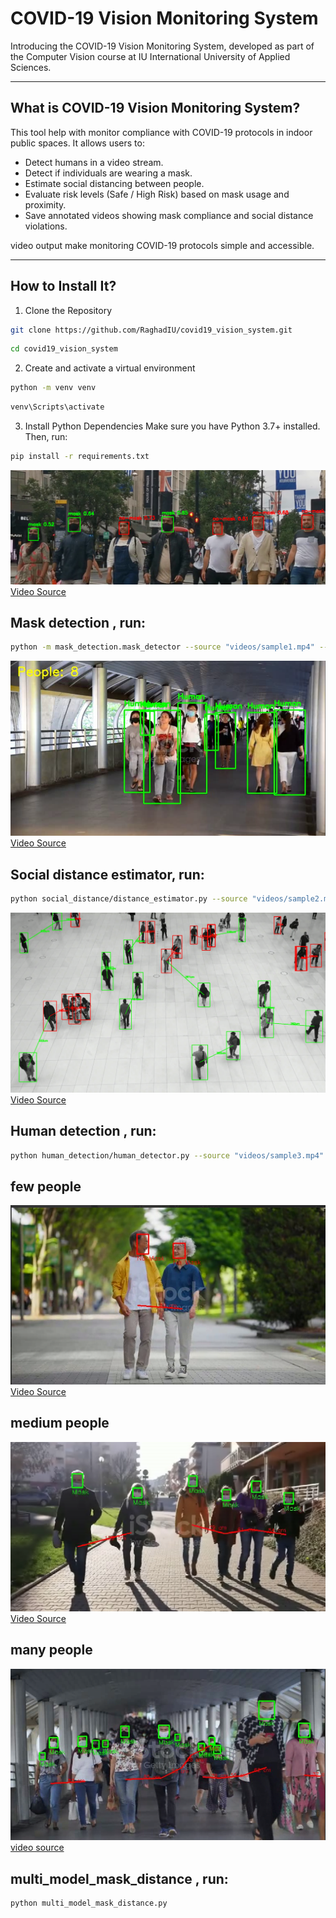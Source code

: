 # COVID-19 Vision Monitoring System

Introducing the COVID-19 Vision Monitoring System, developed as part of the Computer Vision course at IU International University of Applied Sciences.

---

## What is COVID-19 Vision Monitoring System? 
This tool help with monitor compliance with COVID-19 protocols in indoor public spaces. It allows users to:
- Detect humans in a video stream.
- Detect if individuals are wearing a mask.
- Estimate social distancing between people.
- Evaluate risk levels (Safe / High Risk) based on mask usage and proximity.
- Save annotated videos showing mask compliance and social distance violations.

video output make monitoring COVID-19 protocols simple and accessible.

---

## How to Install It?
1) Clone the Repository
```bash
git clone https://github.com/RaghadIU/covid19_vision_system.git
```
```bash
cd covid19_vision_system
```
2) Create and activate a virtual environment
```bash
python -m venv venv
```
```bash
venv\Scripts\activate
```
3) Install Python Dependencies 
Make sure you have Python 3.7+ installed. Then, run:
```bash
pip install -r requirements.txt
```

![Mask Detection](images/1.png)
[Video Source](https://www.pexels.com/video/people-walking-on-sidewalk-5330835/)

## Mask detection , run:   
```bash
python -m mask_detection.mask_detector --source "videos/sample1.mp4" --out "outputs/mask_out.mp4" --view
```

![ Social distance estimator](images/2.png)
[Video Source](https://www.pexels.com/video/black-and-white-video-of-people-853889/)

## Social distance estimator, run:   
```bash
python social_distance/distance_estimator.py --source "videos/sample2.mp4" --out "outputs/distance_out.mp4" --distance_factor 1.5 --view
```


![Human detection ](images/3.png)
[Video Source](https://www.istockphoto.com/video/a-lot-people-wear-hygienic-mask-for-protect-pm2-5-dust-and-corona-virus-gm1207104496-348394435)
## Human detection , run:   
```bash
python human_detection/human_detector.py --source "videos/sample3.mp4" --out "outputs/human_out.mp4" --view
```



## few people 
![few people ](images/4.png)
[Video Source](https://www.istockphoto.com/video/senior-couple-enjoying-taking-a-walk-in-green-city-gm2223072521-639304795)
## medium people 
![medium people ](images/5.png)
[Video Source](https://www.istockphoto.com/video/grandparents-and-grandchildren-walking-during-covid-19-pandemic-gm1286451135-382951674)
## many people 
![many people ](images/6.png)
[video source](https://www.istockphoto.com/video/crowd-of-people-commuting-to-work-gm1410259825-460481415)

## multi_model_mask_distance , run:   
```bash
python multi_model_mask_distance.py

```

